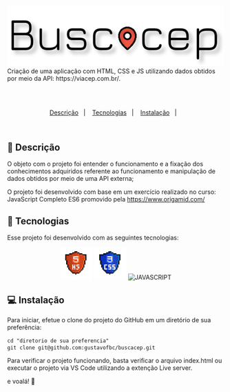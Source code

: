 
<img src="https://github.com/gustavofbc/buscacep/blob/main/images/logo.svg">
Criação de uma aplicação com HTML, CSS e JS utilizando dados obtidos por meio da API: https://viacep.com.br/.

<br><br>

<p align="center">
  <a href="#pencil-descrição">Descrição</a>&nbsp;&nbsp;&nbsp;|&nbsp;&nbsp;&nbsp;
  <a href="#rocket-tecnologias">Tecnologias</a>&nbsp;&nbsp;&nbsp;|&nbsp;&nbsp;&nbsp;
  <a href="#computer-instalação">Instalação</a>&nbsp;&nbsp;&nbsp;|&nbsp;&nbsp;&nbsp;
</p>

<br>

## :pencil: Descrição
O objeto com o projeto foi entender o funcionamento e a fixação dos conhecimentos adquiridos referente ao funcionamento e manipulação de dados obtidos por meio de uma API externa;

O projeto foi desenvolvido com base em um exercício realizado no curso: JavaScript Completo ES6 promovido pela https://www.origamid.com/
<br>

## :rocket: Tecnologias

Esse projeto foi desenvolvido com as seguintes tecnologias:

<p align="center">
    <img alt="HTML" title="HTML" src="https://github.com/gustavofbc/pixel_of_shields/blob/main/base/html.png" width="75"/>
    <img alt="CSS3" title="CSS3" src="https://github.com/gustavofbc/pixel_of_shields/blob/main/base/css.png" width="75"/>
    <img alt="JAVASCRIPT" title="JAVASCRIPT" src="https://github.com/gustavofbc/pixel_of_shields/blob/main/base/javascript.png" width="75"/>
</p>

## :computer: Instalação

Para iniciar, efetue o clone do projeto do GitHub em um diretório de sua preferência:

```shell
cd "diretorio de sua preferencia"
git clone git@github.com:gustavofbc/buscacep.git
```

Para verificar o projeto funcionando, basta verificar o arquivo index.html ou executar o projeto via VS Code utilizando a extenção Live server.

e voalá! :tada:
